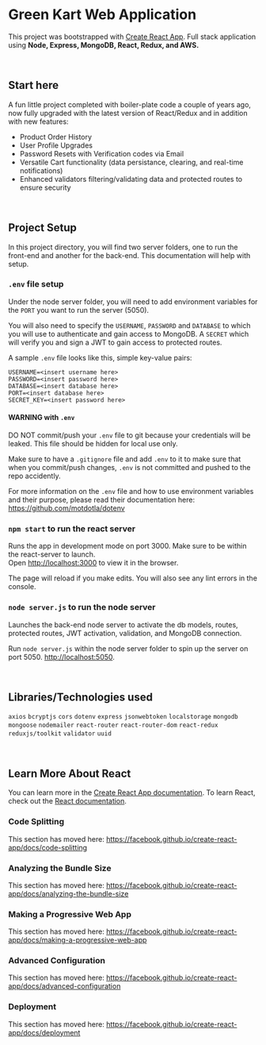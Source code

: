 # Green Kart Web Application 
This project was bootstrapped with [Create React App](https://github.com/facebook/create-react-app). Full stack application using <b>Node, Express, MongoDB, React, Redux, and AWS. </b>

<br />

## Start here
A fun little project completed with boiler-plate code a couple of years ago, now fully upgraded with the latest version of React/Redux and in addition with new features:

<ul>
    <li>Product Order History</li>
    <li>User Profile Upgrades</li>
    <li>Password Resets with Verification codes via Email</li>
    <li>Versatile Cart functionality (data persistance, clearing, and real-time notifications)</li>
    <li>Enhanced validators filtering/validating data and protected routes to ensure security </li>
</ul>
<br>

## Project Setup

In this project directory, you will find two server folders, one to run the front-end and another for the back-end. This documentation will help with setup.

### `.env` file setup

Under the node server folder, you will need to add environment variables for the `PORT` you want to run the server (5050). <br/>

You will also need to specify the `USERNAME`, `PASSWORD` and `DATABASE` to which you will use to authenticate and gain access to MongoDB. A `SECRET` which will verify you and sign a JWT to gain access to protected routes.

A sample `.env` file looks like this, simple key-value pairs:
```dosini
USERNAME=<insert username here>
PASSWORD=<insert password here>
DATABASE=<insert database here>
PORT=<insert database here>
SECRET_KEY=<insert password here>
```

#### WARNING with `.env`
DO NOT commit/push your `.env` file to git because your credentials will be leaked. This file should be hidden for local use only. <br />

Make sure to have a `.gitignore` file and add `.env` to it to make sure that when you commit/push changes, `.env` is not committed and pushed to the repo accidently.  <br /> 

For more information on the `.env` file and how to use environment variables and their purpose, please read their documentation here: https://github.com/motdotla/dotenv

### `npm start` to run the react server

Runs the app in development mode on port 3000. Make sure to be within the react-server to launch. <br />
Open [http://localhost:3000](http://localhost:3000) to view it in the browser.

The page will reload if you make edits. You will also see any lint errors in the console.

### `node server.js` to run the node server

Launches the back-end node server to activate the db models, routes, protected routes, JWT activation, validation, and MongoDB connection.<br />

Run `node server.js` within the node server folder to spin up the server on port 5050. [http://localhost:5050](http://localhost:5050).

<br />

## Libraries/Technologies used
`axios`
`bcryptjs`
`cors`
`dotenv`
`express`
`jsonwebtoken`
`localstorage`
`mongodb`
`mongoose`
`nodemailer`
`react-router`
`react-router-dom`
`react-redux`
`reduxjs/toolkit`
`validator`
`uuid`

<br/>

## Learn More About React

You can learn more in the [Create React App documentation](https://facebook.github.io/create-react-app/docs/getting-started).
To learn React, check out the [React documentation](https://reactjs.org/).

### Code Splitting

This section has moved here: https://facebook.github.io/create-react-app/docs/code-splitting

### Analyzing the Bundle Size

This section has moved here: https://facebook.github.io/create-react-app/docs/analyzing-the-bundle-size

### Making a Progressive Web App

This section has moved here: https://facebook.github.io/create-react-app/docs/making-a-progressive-web-app

### Advanced Configuration

This section has moved here: https://facebook.github.io/create-react-app/docs/advanced-configuration

### Deployment
This section has moved here: https://facebook.github.io/create-react-app/docs/deployment